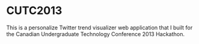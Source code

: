 CUTC2013
========

This is a personalize Twitter trend visualizer web application that I built for the Canadian Undergraduate Technology Conference 2013 Hackathon.
